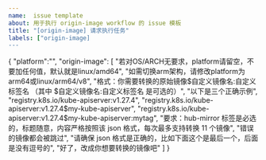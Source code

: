 ```yaml
---
name:  issue template
about: 用于执行 origin-image workflow 的 issue 模板
title: "[origin-image] 请求执行任务"
labels: ["origin-image]
---
```


{
    "platform":"",
    "origin-image": [
        "若对OS/ARCH无要求，platform请留空，不要加任何值，默认就是linux/amd64",
        "如需切换arm架构，请修改platform为arm64或linux/arm64/v8",
        "格式：你需要转换的原始镜像$自定义镜像名:自定义标签名 （其中 $自定义镜像名:自定义标签名 是可选的）",
        "以下是三个正确示例",
        "registry.k8s.io/kube-apiserver:v1.27.4",
        "registry.k8s.io/kube-apiserver:v1.27.4$my-kube-apiserver",
        "registry.k8s.io/kube-apiserver:v1.27.4$my-kube-apiserver:mytag",
        "要求：hub-mirror 标签是必选的，标题随意，内容严格按照该 json 格式，每次最多支持转换 11 个镜像",
        "错误的镜像都会被跳过",
        "请确保 json 格式是正确的，比如下面这个是最后一个，后面是没有逗号的",
        "好了，改成你想要转换的镜像吧"
    ]
}
